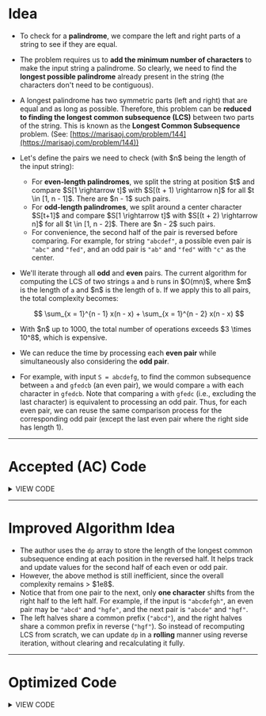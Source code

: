 # Idea

* To check for a **palindrome**, we compare the left and right parts of a string to see if they are equal.

* The problem requires us to **add the minimum number of characters** to make the input string a palindrome. So clearly, we need to find the **longest possible palindrome** already present in the string (the characters don't need to be contiguous).

* A longest palindrome has two symmetric parts (left and right) that are equal and as long as possible. Therefore, this problem can be **reduced to finding the longest common subsequence (LCS)** between two parts of the string. This is known as the **Longest Common Subsequence** problem. (See: [https://marisaoj.com/problem/144](https://marisaoj.com/problem/144))

* Let's define the pairs we need to check (with \$n\$ being the length of the input string):

  * For **even-length palindromes**, we split the string at position \$t\$ and compare \$S\[1 \rightarrow t]\$ with \$S\[(t + 1) \rightarrow n]\$ for all \$t \in \[1, n - 1]\$. There are \$n - 1\$ such pairs.
  * For **odd-length palindromes**, we split around a center character \$S\[t+1]\$ and compare \$S\[1 \rightarrow t]\$ with \$S\[(t + 2) \rightarrow n]\$ for all \$t \in \[1, n - 2]\$. There are \$n - 2\$ such pairs.
  * For convenience, the second half of the pair is reversed before comparing. For example, for string `"abcdef"`, a possible even pair is `"abc"` and `"fed"`, and an odd pair is `"ab"` and `"fed"` with `"c"` as the center.

* We'll iterate through all **odd** and **even** pairs. The current algorithm for computing the LCS of two strings `a` and `b` runs in \$O(mn)\$, where \$m\$ is the length of `a` and \$n\$ is the length of `b`. If we apply this to all pairs, the total complexity becomes:

  $$
  \sum_{x = 1}^{n - 1} x(n - x) + \sum_{x = 1}^{n - 2} x(n - x)
  $$

* With \$n\$ up to 1000, the total number of operations exceeds \$3 \times 10^8\$, which is expensive.

* We can reduce the time by processing each **even pair** while simultaneously also considering the **odd pair**.

* For example, with input `S = abcdefg`, to find the common subsequence between `a` and `gfedcb` (an even pair), we would compare `a` with each character in `gfedcb`. Note that comparing `a` with `gfedc` (i.e., excluding the last character) is equivalent to processing an odd pair. Thus, for each even pair, we can reuse the same comparison process for the corresponding odd pair (except the last even pair where the right side has length 1).

---

# Accepted (AC) Code

<details>
<summary>VIEW CODE</summary>

```cpp
// nxhhoang - the dreamer
#include <bits/stdc++.h>
#define FOR(i, a, b) for (int i = a; i < (int)b; i++)
#define endl '\n'
#define ub upper_bound // find target < min(value)
#define lb lower_bound // find target <= min(value)

#define all(a) (a).begin(), (a).end()
using namespace std;

void solve()
{
    string S;
    cin >> S;
    vector<int> dp(S.size(), 0);
    int ans = S.size();
    int n = S.size();

    string fo="";
    string ba=S;
    reverse(all(ba));
    for (int i = 0; i < S.size(); i++){
        for (int j = 0; j < fo.size(); j++) {
            int val = 0;
            for (int k = 0; k < ba.size(); k++) {
                if (ba[k] == fo[j]) {
                    if (val + 1 > dp[k]) {
                        dp[k] = val + 1;
                    } else val = dp[k];
                } else val = max(dp[k], val);
            }
            for (int k = 0; k < ba.size(); k++) {
                if (k == ba.size() - 1) ans = min(ans, n - 2 * dp[k]);
                else if (k == ba.size() - 2) ans = min(ans, n - 2 * dp[k] - 1);
            }
        }
        std::fill(all(dp), 0);
        ba.pop_back();
        fo.push_back(S[i]);
    }
    cout << ans << endl;
}

int main()
{
    ios_base::sync_with_stdio(false);
    cin.tie(NULL);
    cout.tie(NULL);
    int t = 1;
    // cin >> t;
    while (t--)
    {
        solve();
    }
    return 0;
}
```

</details>

---

# Improved Algorithm Idea

* The author uses the `dp` array to store the length of the longest common subsequence ending at each position in the reversed half. It helps track and update values for the second half of each even or odd pair.
* However, the above method is still inefficient, since the overall complexity remains > \$1e8\$.
* Notice that from one pair to the next, only **one character** shifts from the right half to the left half. For example, if the input is `"abcdefgh"`, an even pair may be `"abcd"` and `"hgfe"`, and the next pair is `"abcde"` and `"hgf"`.
* The left halves share a common prefix (`"abcd"`), and the right halves share a common prefix in reverse (`"hgf"`). So instead of recomputing LCS from scratch, we can update `dp` in a **rolling** manner using reverse iteration, without clearing and recalculating it fully.

---

# Optimized Code

<details>
<summary>VIEW CODE</summary>

```cpp
// nxhhoang - the dreamer
#include <bits/stdc++.h>
#define FOR(i, a, b) for (int i = a; i < (int)b; i++)
#define endl '\n'
#define ub upper_bound // find target < min(value)
#define lb lower_bound // find target <= min(value)

#define all(a) (a).begin(), (a).end()
using namespace std;

void solve()
{
    string S;
    cin >> S;
    vector<int> dp(S.size(), 0);
    int ans = S.size();
    int n = S.size();

    string fo = S.substr(0, 1);
    string ba = S.substr(1);
    reverse(all(ba));
    for (int i = 1; i < S.size(); i++){
        if ((n - ans) / 2 > ba.size() || (n - ans) / 2 > fo.size()) break;
        int val = 0;
        for (int k = 0; k < ba.size(); k++) {
            if (ba[k] == fo[i - 1] && val + 1 > dp[k]) {
                dp[k] = val + 1;
                continue;
            } 
            if (val <= dp[k]) val = dp[k];
        }
        for (int k = 0; k < ba.size(); k++) {
            if (k == ba.size() - 1) ans = min(ans, n - 2 * dp[k]);
            else if (k == ba.size() - 2) ans = min(ans, n - 2 * dp[k] - 1);
        }
        ba.pop_back();
        fo.push_back(S[i]);
    }
    cout << ans << endl;
}

int main()
{
    ios_base::sync_with_stdio(false);
    cin.tie(NULL);
    cout.tie(NULL);
    int t = 1;
    // cin >> t;
    while (t--)
    {
        solve();
    }
    return 0;
}
```

</details>
